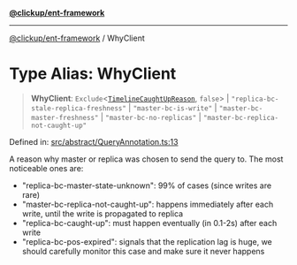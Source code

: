 [**@clickup/ent-framework**](../README.md)

***

[@clickup/ent-framework](../globals.md) / WhyClient

# Type Alias: WhyClient

> **WhyClient**: `Exclude`\<[`TimelineCaughtUpReason`](TimelineCaughtUpReason.md), `false`\> \| `"replica-bc-stale-replica-freshness"` \| `"master-bc-is-write"` \| `"master-bc-master-freshness"` \| `"master-bc-no-replicas"` \| `"master-bc-replica-not-caught-up"`

Defined in: [src/abstract/QueryAnnotation.ts:13](https://github.com/clickup/ent-framework/blob/master/src/abstract/QueryAnnotation.ts#L13)

A reason why master or replica was chosen to send the query to. The most
noticeable ones are:
- "replica-bc-master-state-unknown": 99% of cases (since writes are rare)
- "master-bc-replica-not-caught-up": happens immediately after each write,
  until the write is propagated to replica
- "replica-bc-caught-up": must happen eventually (in 0.1-2s) after each write
- "replica-bc-pos-expired": signals that the replication lag is huge, we
  should carefully monitor this case and make sure it never happens
